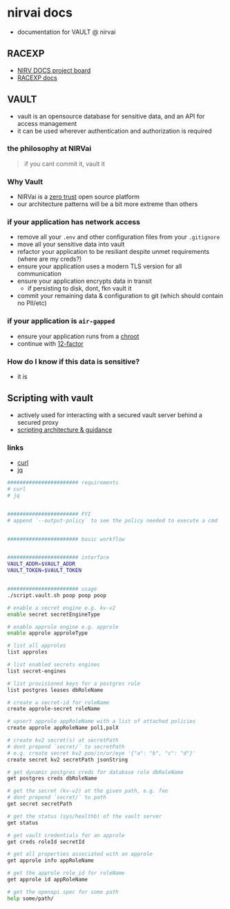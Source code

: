 # nirvai docs

- documentation for VAULT @ nirvai

## RACEXP

- [NIRV DOCS project board](https://github.com/orgs/nirv-ai/projects/6/views/1?filterQuery=repo%3A%22nirv-ai%2Fdocs%22)
- [RACEXP docs](https://github.com/noahehall/theBookOfNoah/blob/master/0current/architectural%20thinking/0racexp.md)

## VAULT

- vault is an opensource database for sensitive data, and an API for access management
- it can be used wherever authentication and authorization is required

### the philosophy at NIRVai

> if you cant commit it, vault it

### Why Vault

- NIRVai is a [zero trust](https://www.nist.gov/publications/zero-trust-architecture) open source platform
- our architecture patterns will be a bit more extreme than others

### if your application has network access

- remove all your `.env` and other configuration files from your `.gitignore`
- move all your sensitive data into vault
- refactor your application to be resiliant despite unmet requirements (where are my creds?)
- ensure your application uses a modern TLS version for all communication
- ensure your application encrypts data in transit
  - if persisting to disk, dont, fkn vault it
- commit your remaining data & configuration to git (which should contain no PII/etc)

### if your application is `air-gapped`

- ensure your application runs from a [chroot](https://www.howtogeek.com/441534/how-to-use-the-chroot-command-on-linux/)
- continue with [12-factor](https://12factor.net/)

### How do I know if this data is sensitive?

- it is

## Scripting with vault

- actively used for interacting with a secured vault server behind a secured proxy
- [scripting architecture & guidance](../scripts/README.md)

### links

- [curl](https://curl.se/docs/manpage.html)
- [jq](https://stedolan.github.io/jq/manual/)

```sh
####################### requirements
# curl
# jq


####################### FYI
# append `--output-policy` to see the policy needed to execute a cmd


####################### basic workflow


####################### interface
VAULT_ADDR=$VAULT_ADDR
VAULT_TOKEN=$VAULT_TOKEN


####################### usage
./script.vault.sh poop poop poop

# enable a secret engine e.g. kv-v2
enable secret secretEngineType

# enable approle engine e.g. approle
enable approle approleType

# list all approles
list approles

# list enabled secrets engines
list secret-engines

# list provisioned keys for a postgres role
list postgres leases dbRoleName

# create a secret-id for roleName
create approle-secret roleName

# upsert approle appRoleName with a list of attached policies
create approle appRoleName pol1,polX

# create kv2 secret(s) at secretPath
# dont prepend `secret/` to secretPath
# e.g. create secret kv2 poo/in/ur/eye '{"a": "b", "c": "d"}'
create secret kv2 secretPath jsonString

# get dynamic postgres creds for database role dbRoleName
get postgres creds dbRoleName

# get the secret (kv-v2) at the given path, e.g. foo
# dont prepend `secret/` to path
get secret secretPath

# get the status (sys/healthb) of the vault server
get status

# get vault credentials for an approle
get creds roleId secretId

# get all properties associated with an approle
get approle info appRoleName

# get the approle role_id for roleName
get approle id appRoleName

# get the openapi spec for some path
help some/path/

```
